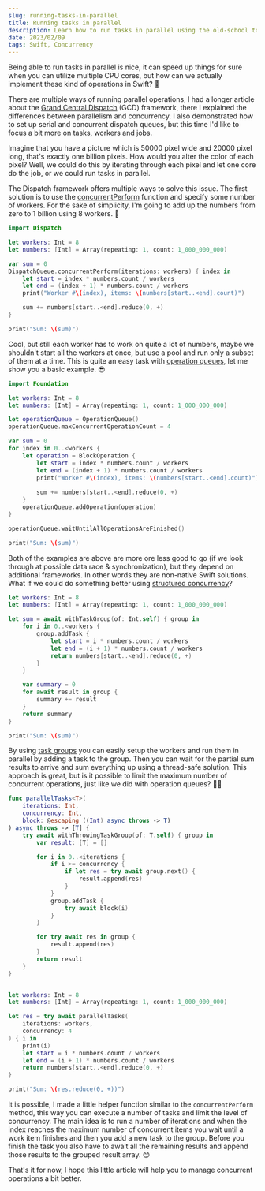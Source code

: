 ```yaml
---
slug: running-tasks-in-parallel
title: Running tasks in parallel
description: Learn how to run tasks in parallel using the old-school tools and frameworks plus the new structured concurrency API in Swift.
date: 2023/02/09
tags: Swift, Concurrency
---
```


Being able to run tasks in parallel is nice, it can speed up things for sure when you can utilize multiple CPU cores, but how can we actually implement these kind of operations in Swift? 🤔

There are multiple ways of running parallel operations, I had a longer article about the [Grand Central Dispatch](https://theswiftdev.com/ultimate-grand-central-dispatch-tutorial-in-swift/) (GCD) framework, there I explained the differences between parallelism and concurrency. I also demonstrated how to set up serial and concurrent dispatch queues, but this time I'd like to focus a bit more on tasks, workers and jobs.

Imagine that you have a picture which is 50000 pixel wide and 20000 pixel long, that's exactly one billion pixels. How would you alter the color of each pixel? Well, we could do this by iterating through each pixel and let one core do the job, or we could run tasks in parallel.

The Dispatch framework offers multiple ways to solve this issue. The first solution is to use the [concurrentPerform](https://developer.apple.com/documentation/dispatch/dispatchqueue/2016088-concurrentperform) function and specify some number of workers. For the sake of simplicity, I'm going to add up the numbers from zero to 1 billion using 8 workers. 💪

```swift
import Dispatch

let workers: Int = 8
let numbers: [Int] = Array(repeating: 1, count: 1_000_000_000)

var sum = 0
DispatchQueue.concurrentPerform(iterations: workers) { index in
    let start = index * numbers.count / workers
    let end = (index + 1) * numbers.count / workers
    print("Worker #\(index), items: \(numbers[start..<end].count)")

    sum += numbers[start..<end].reduce(0, +)
}

print("Sum: \(sum)")
```

Cool, but still each worker has to work on quite a lot of numbers, maybe we shouldn't start all the workers at once, but use a pool and run only a subset of them at a time. This is quite an easy task with [operation queues](https://developer.apple.com/documentation/foundation/operationqueue), let me show you a basic example. 😎

```swift
import Foundation

let workers: Int = 8
let numbers: [Int] = Array(repeating: 1, count: 1_000_000_000)

let operationQueue = OperationQueue()
operationQueue.maxConcurrentOperationCount = 4

var sum = 0
for index in 0..<workers {
    let operation = BlockOperation {
        let start = index * numbers.count / workers
        let end = (index + 1) * numbers.count / workers
        print("Worker #\(index), items: \(numbers[start..<end].count)")
        
        sum += numbers[start..<end].reduce(0, +)
    }
    operationQueue.addOperation(operation)
}

operationQueue.waitUntilAllOperationsAreFinished()

print("Sum: \(sum)")
```

Both of the examples are above are more ore less good to go (if we look through at possible data race & synchronization), but they depend on additional frameworks. In other words they are non-native Swift solutions. What if we could do something better using [structured concurrency](https://github.com/apple/swift-evolution/blob/main/proposals/0304-structured-concurrency.md)?

```swift
let workers: Int = 8
let numbers: [Int] = Array(repeating: 1, count: 1_000_000_000)

let sum = await withTaskGroup(of: Int.self) { group in
    for i in 0..<workers {
        group.addTask {
            let start = i * numbers.count / workers
            let end = (i + 1) * numbers.count / workers
            return numbers[start..<end].reduce(0, +)
        }
    }

    var summary = 0
    for await result in group {
        summary += result
    }
    return summary
}

print("Sum: \(sum)")
```

By using [task groups](https://developer.apple.com/documentation/swift/taskgroup) you can easily setup the workers and run them in parallel by adding a task to the group. Then you can wait for the partial sum results to arrive and sum everything up using a thread-safe solution. This approach is great, but is it possible to limit the maximum number of concurrent operations, just like we did with operation queues? 🤷‍♂️

```swift
func parallelTasks<T>(
    iterations: Int,
    concurrency: Int,
    block: @escaping ((Int) async throws -> T)
) async throws -> [T] {
    try await withThrowingTaskGroup(of: T.self) { group in
        var result: [T] = []

        for i in 0..<iterations {
            if i >= concurrency {
                if let res = try await group.next() {
                    result.append(res)
                }
            }
            group.addTask {
                try await block(i)
            }
        }

        for try await res in group {
            result.append(res)
        }
        return result
    }
}


let workers: Int = 8
let numbers: [Int] = Array(repeating: 1, count: 1_000_000_000)

let res = try await parallelTasks(
    iterations: workers,
    concurrency: 4
) { i in
    print(i)
    let start = i * numbers.count / workers
    let end = (i + 1) * numbers.count / workers
    return numbers[start..<end].reduce(0, +)
}

print("Sum: \(res.reduce(0, +))")
```

It is possible, I made a little helper function similar to the `concurrentPerform` method, this way you can execute a number of tasks and limit the level of concurrency. The main idea is to run a number of iterations and when the index reaches the maximum number of concurrent items you wait until a work item finishes and then you add a new task to the group. Before you finish the task you also have to await all the remaining results and append those results to the grouped result array. 😊

That's it for now, I hope this little article will help you to manage concurrent operations a bit better.